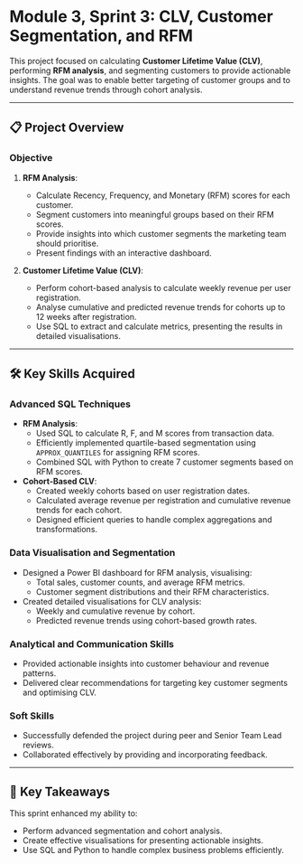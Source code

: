 # Module 3, Sprint 3: CLV, Customer Segmentation, and RFM

This project focused on calculating **Customer Lifetime Value (CLV)**, performing **RFM analysis**, and segmenting customers to provide actionable insights. The goal was to enable better targeting of customer groups and to understand revenue trends through cohort analysis.

---

## 📋 Project Overview

### Objective
1. **RFM Analysis**:
   - Calculate Recency, Frequency, and Monetary (RFM) scores for each customer.
   - Segment customers into meaningful groups based on their RFM scores.
   - Provide insights into which customer segments the marketing team should prioritise.
   - Present findings with an interactive dashboard.

2. **Customer Lifetime Value (CLV)**:
   - Perform cohort-based analysis to calculate weekly revenue per user registration.
   - Analyse cumulative and predicted revenue trends for cohorts up to 12 weeks after registration.
   - Use SQL to extract and calculate metrics, presenting the results in detailed visualisations.

---

## 🛠️ Key Skills Acquired

### Advanced SQL Techniques
- **RFM Analysis**:
  - Used SQL to calculate R, F, and M scores from transaction data.
  - Efficiently implemented quartile-based segmentation using `APPROX_QUANTILES` for assigning RFM scores.
  - Combined SQL with Python to create 7 customer segments based on RFM scores.
- **Cohort-Based CLV**:
  - Created weekly cohorts based on user registration dates.
  - Calculated average revenue per registration and cumulative revenue trends for each cohort.
  - Designed efficient queries to handle complex aggregations and transformations.

### Data Visualisation and Segmentation
- Designed a Power BI dashboard for RFM analysis, visualising:
  - Total sales, customer counts, and average RFM metrics.
  - Customer segment distributions and their RFM characteristics.
- Created detailed visualisations for CLV analysis:
  - Weekly and cumulative revenue by cohort.
  - Predicted revenue trends using cohort-based growth rates.

### Analytical and Communication Skills
- Provided actionable insights into customer behaviour and revenue patterns.
- Delivered clear recommendations for targeting key customer segments and optimising CLV.

### Soft Skills
- Successfully defended the project during peer and Senior Team Lead reviews.
- Collaborated effectively by providing and incorporating feedback.

---

## 🌟 Key Takeaways
This sprint enhanced my ability to:
- Perform advanced segmentation and cohort analysis.
- Create effective visualisations for presenting actionable insights.
- Use SQL and Python to handle complex business problems efficiently.
